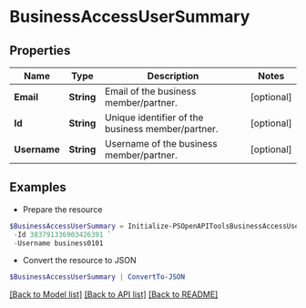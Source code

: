# BusinessAccessUserSummary
## Properties

Name | Type | Description | Notes
------------ | ------------- | ------------- | -------------
**Email** | **String** | Email of the business member/partner. | [optional] 
**Id** | **String** | Unique identifier of the business member/partner. | [optional] 
**Username** | **String** | Username of the business member/partner. | [optional] 

## Examples

- Prepare the resource
```powershell
$BusinessAccessUserSummary = Initialize-PSOpenAPIToolsBusinessAccessUserSummary  -Email business0101@business.com `
 -Id 383791336903426391 `
 -Username business0101
```

- Convert the resource to JSON
```powershell
$BusinessAccessUserSummary | ConvertTo-JSON
```

[[Back to Model list]](../README.md#documentation-for-models) [[Back to API list]](../README.md#documentation-for-api-endpoints) [[Back to README]](../README.md)

